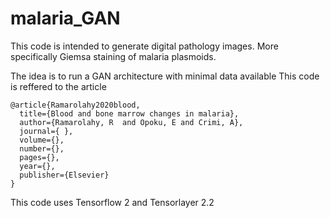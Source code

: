# malaria_GAN

This code is intended to generate digital pathology images. More specifically Giemsa staining of malaria plasmoids. 

The idea is to run a GAN architecture with minimal data available
This code is reffered to the article
 
~~~~ 
@article{Ramarolahy2020blood,
  title={Blood and bone marrow changes in malaria},
  author={Ramarolahy, R  and Opoku, E and Crimi, A},
  journal={ },
  volume={},
  number={},
  pages={},
  year={},
  publisher={Elsevier}
}
~~~~

This code uses Tensorflow 2 and Tensorlayer 2.2



